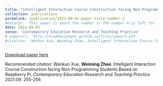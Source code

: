 ```yaml
---
title: "Intelligent Interaction Course Construction facing Non-Programming Students Based on Raspberry Pi"
collection: publications
permalink: /publication/2021-09-01-paper-title-number-3
#excerpt: 'This paper is about the number 3. The number 4 is left for future work.'
date: 2021-09-01
venue: 'Contemporary Education Research and Teaching Practice'
# paperurl: 'http://academicpages.github.io/files/paper3.pdf'
#citation: 'Wankun Xue, Weiming Zhao. Intelligent Interaction Course Construction facing Non-Programming-Foundation Students Based on Raspberry Pi, Contemporary Education Research and Teaching Practice 2021.09: 255-256'
---
```


[Download paper here](http://zwm0426.github.io/files/基于树莓派的面向无编程基础学生的智能交互实践性课程建设.pdf)

Recommended citation: Wankun Xue, **Weiming Zhao**. Intelligent Interaction Course Construction facing Non-Programming Students Based on Raspberry Pi, *Contemporary Education Research and Teaching Practice* 2021.09: 255-256
